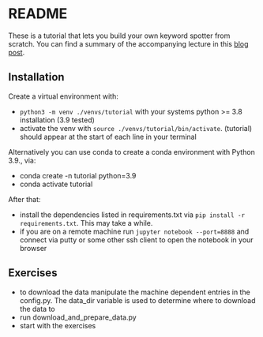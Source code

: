 # README
These is a tutorial that lets you build your own keyword spotter from scratch. You can find a summary of the accompanying lecture in this [blog post](https://medium.com/@pcw_48167/speech-recognition-101-hands-on-keyword-spotting-1-3-29a757af5b3d).

## Installation
Create a virtual environment with:
- `python3 -m venv ./venvs/tutorial` with your systems python >= 3.8 installation (3.9 tested)
- activate the venv with `source ./venvs/tutorial/bin/activate`. (tutorial) should appear at the start of each line in your terminal

Alternatively you can use conda to create a conda environment with Python 3.9., via:
  - conda create -n tutorial python=3.9
  - conda activate tutorial

After that:
- install the dependencies listed in requirements.txt via `pip install -r requirements.txt`. This may take a while.
- if you are on a remote machine run `jupyter notebook --port=8888` and connect via putty or some other ssh client to open the notebook in your browser


## Exercises
- to download the data manipulate the machine dependent entries in the config.py. The data_dir variable is used to determine where to download the data to
- run download_and_prepare_data.py 
- start with the exercises
